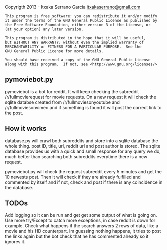 Copyrigth 2013 - Itxaka Serrano Garcia <itxakaserrano@gmail.com>

    This program is free software: you can redistribute it and/or modify
    it under the terms of the GNU General Public License as published by
    the Free Software Foundation, either version 3 of the License, or
    (at your option) any later version.

    This program is distributed in the hope that it will be useful,
    but WITHOUT ANY WARRANTY; without even the implied warranty of
    MERCHANTABILITY or FITNESS FOR A PARTICULAR PURPOSE.  See the
    GNU General Public License for more details.

    You should have received a copy of the GNU General Public License
    along with this program.  If not, see <http://www.gnu.org/licenses/>




pymoviebot.py
--------------

pymoviebot is a bot for reddit. It will keep checking the subreddit /r/fullmovierequest for movie requests. 
On a new request it will check the sqlite databse created from /r/fullmoviesonyoutube and /r/fullmoviesonvimeo 
and if something is found it will post the correct link to the post.


How it works
-------------

database.py will crawl both subreddits and store into a sqlite database the whole thing. post ID, title, url,
reddit url and post author is stored. 
The sqlite database provides us with a quick and small response for any query we do, much better than searching
both subreddits everytime there is a new request.

pymoviebot.py will check the request subreddit every 5 minutes and get the 10 newests post. Then it will check if they 
are already fulfilled and commented by itself and if not, check and post if there is any coincidence in the database.


TODOs
------

Add logging so it can be run and get get some output of what is going on.
Use more try/Except to catch more exceptions, in case reddit is down for example.
Check what happens if the search answers 2 rows of data, like a movie and his HD counterpart. Im guessing nothing happens,
it tries to post the links again but the bot check that he has commented already so it ignores it.

